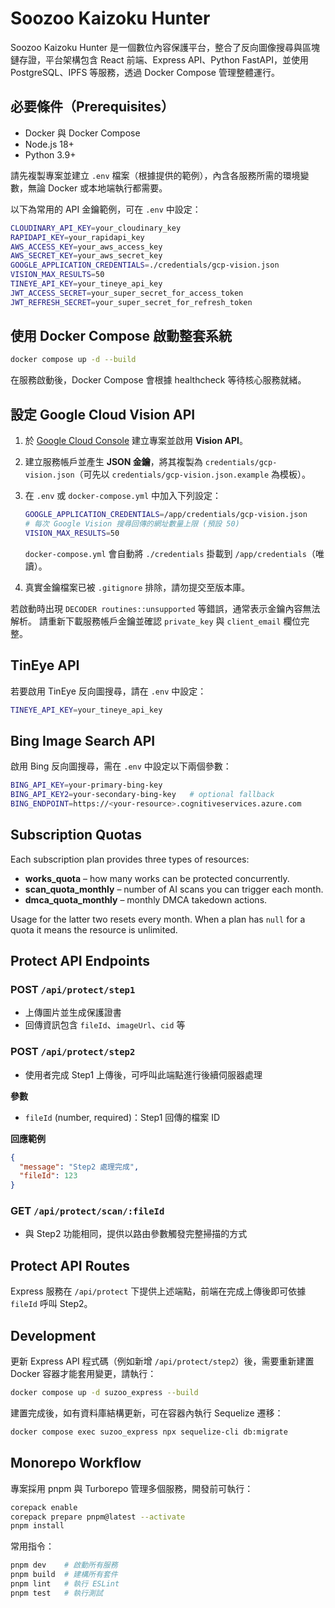 # Soozoo Kaizoku Hunter

Soozoo Kaizoku Hunter 是一個數位內容保護平台，整合了反向圖像搜尋與區塊鏈存證，平台架構包含 React 前端、Express API、Python FastAPI，並使用 PostgreSQL、IPFS 等服務，透過 Docker Compose 管理整體運行。

## 必要條件（Prerequisites）

* Docker 與 Docker Compose
* Node.js 18+
* Python 3.9+

請先複製專案並建立 `.env` 檔案（根據提供的範例），內含各服務所需的環境變數，無論 Docker 或本地端執行都需要。

以下為常用的 API 金鑰範例，可在 `.env` 中設定：

```bash
CLOUDINARY_API_KEY=your_cloudinary_key
RAPIDAPI_KEY=your_rapidapi_key
AWS_ACCESS_KEY=your_aws_access_key
AWS_SECRET_KEY=your_aws_secret_key
GOOGLE_APPLICATION_CREDENTIALS=./credentials/gcp-vision.json
VISION_MAX_RESULTS=50
TINEYE_API_KEY=your_tineye_api_key
JWT_ACCESS_SECRET=your_super_secret_for_access_token
JWT_REFRESH_SECRET=your_super_secret_for_refresh_token
```

## 使用 Docker Compose 啟動整套系統

```bash
docker compose up -d --build
```

在服務啟動後，Docker Compose 會根據 healthcheck 等待核心服務就緒。
## 設定 Google Cloud Vision API

1. 於 [Google Cloud Console](https://console.cloud.google.com/) 建立專案並啟用 **Vision API**。
2. 建立服務帳戶並產生 **JSON 金鑰**，將其複製為 `credentials/gcp-vision.json`（可先以 `credentials/gcp-vision.json.example` 為模板）。
3. 在 `.env` 或 `docker-compose.yml` 中加入下列設定：

   ```bash
   GOOGLE_APPLICATION_CREDENTIALS=/app/credentials/gcp-vision.json
   # 每次 Google Vision 搜尋回傳的網址數量上限 (預設 50)
   VISION_MAX_RESULTS=50
   ```

   `docker-compose.yml` 會自動將 `./credentials` 掛載到 `/app/credentials`（唯讀）。
4. 真實金鑰檔案已被 `.gitignore` 排除，請勿提交至版本庫。

若啟動時出現 `DECODER routines::unsupported` 等錯誤，通常表示金鑰內容無法解析。
請重新下載服務帳戶金鑰並確認 `private_key` 與 `client_email` 欄位完整。


## TinEye API

若要啟用 TinEye 反向圖搜尋，請在 `.env` 中設定：

```bash
TINEYE_API_KEY=your_tineye_api_key
````

## Bing Image Search API

啟用 Bing 反向圖搜尋，需在 `.env` 中設定以下兩個參數：

```bash
BING_API_KEY=your-primary-bing-key
BING_API_KEY2=your-secondary-bing-key   # optional fallback
BING_ENDPOINT=https://<your-resource>.cognitiveservices.azure.com
```

## Subscription Quotas

Each subscription plan provides three types of resources:

* **works_quota** – how many works can be protected concurrently.
* **scan_quota_monthly** – number of AI scans you can trigger each month.
* **dmca_quota_monthly** – monthly DMCA takedown actions.

Usage for the latter two resets every month. When a plan has `null` for a quota it means the resource is unlimited.

## Protect API Endpoints

### POST `/api/protect/step1`

* 上傳圖片並生成保護證書
* 回傳資訊包含 `fileId`、`imageUrl`、`cid` 等

### POST `/api/protect/step2`

* 使用者完成 Step1 上傳後，可呼叫此端點進行後續伺服器處理

**參數**

* `fileId` (number, required)：Step1 回傳的檔案 ID

**回應範例**

```json
{
  "message": "Step2 處理完成",
  "fileId": 123
}
```

### GET `/api/protect/scan/:fileId`

* 與 Step2 功能相同，提供以路由參數觸發完整掃描的方式


## Protect API Routes

Express 服務在 `/api/protect` 下提供上述端點，前端在完成上傳後即可依據 `fileId` 呼叫 Step2。

## Development

更新 Express API 程式碼（例如新增 `/api/protect/step2`）後，需要重新建置 Docker 容器才能套用變更，請執行：

```bash
docker compose up -d suzoo_express --build
```

建置完成後，如有資料庫結構更新，可在容器內執行 Sequelize 遷移：

```bash
docker compose exec suzoo_express npx sequelize-cli db:migrate
```

## Monorepo Workflow

專案採用 pnpm 與 Turborepo 管理多個服務，開發前可執行：

```bash
corepack enable
corepack prepare pnpm@latest --activate
pnpm install
```

常用指令：

```bash
pnpm dev    # 啟動所有服務
pnpm build  # 建構所有套件
pnpm lint   # 執行 ESLint
pnpm test   # 執行測試
```

